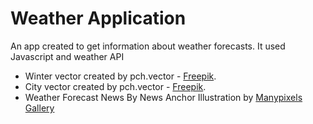 # Weather Application
An app created to get information about weather forecasts.
It used Javascript and weather API

* Winter vector created by pch.vector - [Freepik](https://www.freepik.com/vectors/winter).
* City vector created by pch.vector - [Freepik](https://www.freepik.com/vectors/city).
* Weather Forecast News By News Anchor Illustration by [Manypixels Gallery](https://iconscout.com/contributors/manypixels-gallery)
